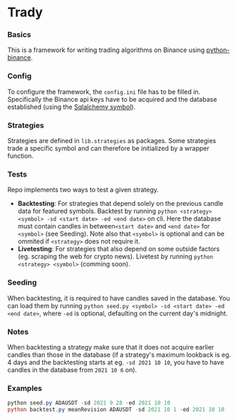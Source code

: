 # Trady


### Basics
This is a framework for writing trading algorithms on Binance using [python-binance](https://python-binance.readthedocs.io/en/latest/). 

### Config
To configure the framework, the `config.ini` file has to be filled in. Specifically the Binance api keys have to be acquired and the database established (using the [Sqlalchemy symbol](https://www.tutorialspoint.com/sqlalchemy/sqlalchemy_core_connecting_to_database.htm)).

### Strategies
Strategies are defined in `lib.strategies` as packages. Some strategies trade a specific symbol and can therefore be initialized by a wrapper function.

### Tests
Repo implements two ways to test a given strategy.

- **Backtesting**: For strategies that depend solely on the previous candle data for featured symbols. Backtest by running `python <strategy> <symbol> -sd <start date> -ed <end date>` on cli. Here the database must contain candles in between`<start date>` and `<end date>` for `<symbol>`  (see Seeding). Note also that `<symbol>` is optional and can be ommited if `<strategy>` does not require it.
- **Livetesting**: For strategies that also depend on some outside factors (eg. scraping the web for crypto news). Livetest by running `python <strategy> <symbol>` (comming soon).

### Seeding
When backtesting, it is required to have candles saved in the database. You can load them by running `python seed.py <symbol> -sd <start date> -ed <end date>`, where `-ed` is optional, defaulting on the current day's midnight. 

### Notes

When backtesting a strategy make sure that it does not acquire earlier candles than those in the database (if a strategy's maximum lookback is eg. 4 days and the backtesting starts at eg. `-sd 2021 10 10`, you have to have candles in the database from `2021 10 6` on).

### Examples

```powershell
python seed.py ADAUSDT -sd 2021 9 28 -ed 2021 10 10
python backtest.py meanRevision ADAUSDT -sd 2021 10 1 -ed 2021 10 10
```